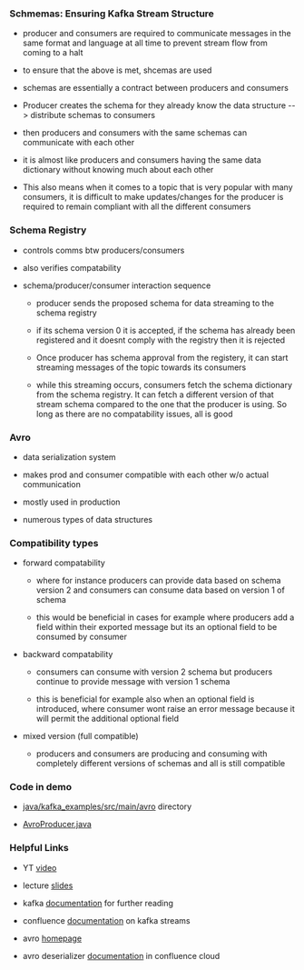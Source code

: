 ### Schmemas: Ensuring Kafka Stream Structure

* producer and consumers are required to communicate messages in the same format and language at all time to prevent stream flow from coming to a halt 

* to ensure that the above is met, shcemas are used 

* schemas are essentially a contract between producers and consumers 

* Producer creates the schema for they already know the data structure --> distribute schemas to consumers 

* then producers and consumers with the same schemas can communicate with each other 

* it is almost like producers and consumers having the same data dictionary without knowing much about each other 

* This also means when it comes to a topic that is very popular with many consumers, it is difficult to make updates/changes for the producer is required to remain compliant with all the different consumers 

### Schema Registry

* controls comms btw producers/consumers 

* also verifies compatability 

* schema/producer/consumer interaction sequence 

    - producer sends the proposed schema for data streaming to the schema registry 

    - if its schema version 0 it is accepted, if the schema has already been registered and it doesnt comply with the registry then it is rejected 

    - Once producer has schema approval from the registery, it can start streaming messages of the topic towards its consumers

    - while this streaming occurs, consumers fetch the schema dictionary from the schema registry. It can fetch a different version of that stream schema compared to the one that the producer is using. So long as there are no compatability issues, all is good 

### Avro 

* data serialization system 

* makes prod and consumer compatible with each other w/o actual communication 

* mostly used in production

* numerous types of data structures 

### Compatibility types 

* forward compatability 

    - where for instance producers can provide data based on schema version 2 and consumers can consume data based on version 1 of schema 

    - this would be beneficial in cases for example where producers add a field within their exported message but its an optional field to be consumed by consumer 

* backward compatability 

    - consumers can consume with version 2 schema but producers continue to provide message with version 1 schema 

    - this is beneficial for example also when an optional field is introduced, where consumer wont raise an error message because it will permit the additional optional field 

* mixed version (full compatible) 

    - producers and consumers are producing and consuming with completely different versions of schemas and all is still compatible 

### Code in demo

* [java/kafka_examples/src/main/avro](https://github.com/DataTalksClub/data-engineering-zoomcamp/tree/main/06-streaming/java/kafka_examples/src/main/avro) directory 

* [AvroProducer.java](https://github.com/DataTalksClub/data-engineering-zoomcamp/blob/main/06-streaming/java/kafka_examples/src/main/java/org/example/AvroProducer.java) 


### Helpful Links

* YT [video](https://www.youtube.com/watch?v=tBY_hBuyzwI&list=PL3MmuxUbc_hJed7dXYoJw8DoCuVHhGEQb&index=78)

* lecture [slides](https://docs.google.com/presentation/d/1fVi9sFa7fL2ZW3ynS5MAZm0bRSZ4jO10fymPmrfTUjE/edit#slide=id.g2505704cc3_1_35)

* kafka [documentation](https://kafka.apache.org/documentation/) for further reading

* confluence [documentation](https://docs.confluent.io/platform/current/streams/concepts.html) on kafka streams

* avro [homepage](https://avro.apache.org/)

* avro deserializer [documentation](https://docs.confluent.io/platform/current/schema-registry/fundamentals/serdes-develop/serdes-avro.html) in confluence cloud 

